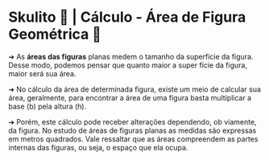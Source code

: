 # Skulito 📁 | Cálculo - Área de Figura Geométrica 📐

➜ As **áreas das figuras** planas medem o tamanho da superfície
   da figura. Desse modo, podemos pensar que quanto maior a super
   fície da figura, maior será sua área.

➜ No cálculo da área de determinada figura, existe um meio de 
   calcular sua área, geralmente, para encontrar a área de uma
   figura basta multiplicar a base (b) pela altura (h).
   
➜ Porém, este cálculo pode receber alterações dependendo, ob
   viamente, da figura. No estudo de áreas de figuras planas as
   medidas são expressas em metros quadrados. Vale ressaltar que
   as áreas compreendem as partes internas das figuras, ou seja,
   o espaço que ela ocupa.
